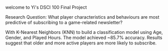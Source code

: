 
welcome to Yi's DSCI 100 Final Project

Research Question: What player characteristics and behaviours are most predictive of subscribing to a game-related newsletter?

With K-Nearest Neighbors (KNN) to build a classification model using Age, Gender, and Played Hours. The model achieved ~85.7% accuracy. Results suggest that older and more active players are more likely to subscribe.